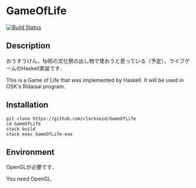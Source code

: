 # GameOfLife

[![Build Status](https://travis-ci.org/clockvoid/GameOfLife.svg?branch=master)](https://travis-ci.org/clockvoid/GameOfLife)

## Description
おうすうけん，fp班の文化祭の出し物で使おうと思っている（予定），ライフゲームのHaskell実装です．

This is a Game of Life that was implemented by Haskell.
It will be used in OSK's Ridaisai program.

## Installation
```
git clone https://github.com/clockvoid/GameOfLife
cd GameOfLife
stack build
stack exec GameOfLife-exe
```
## Environment
OpenGLが必要です．

You need OpenGL.
